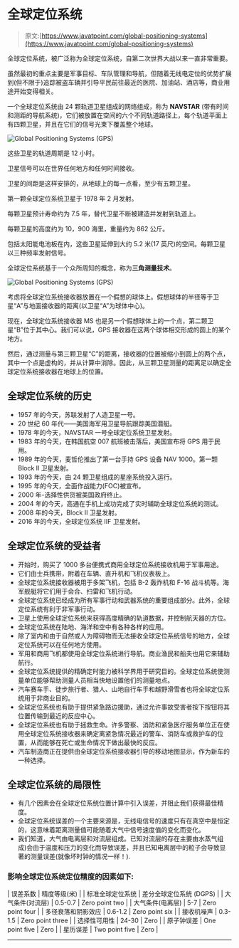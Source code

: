 # 全球定位系统

> 原文:[https://www.javatpoint.com/global-positioning-systems](https://www.javatpoint.com/global-positioning-systems)

全球定位系统，被广泛称为全球定位系统，自第二次世界大战以来一直非常重要。

虽然最初的重点主要是军事目标、车队管理和导航，但随着无线电定位的优势扩展到(但不限于)追踪被盗车辆并引导平民前往最近的医院、加油站、酒店等，商业用途开始变得相关。

一个全球定位系统由 24 颗轨道卫星组成的网络组成，称为 **NAVSTAR** (带有时间和测距的导航系统)，它们被放置在空间的六个不同轨道路径上，每个轨道平面上有四颗卫星，并且在它们的信号光束下覆盖整个地球。

![Global Positioning Systems (GPS)](../Images/9e782697ee6859a37e4dea7800f53752.png)

这些卫星的轨道周期是 12 小时。

卫星信号可以在世界任何地方和任何时间接收。

卫星的间距是这样安排的，从地球上的每一点看，至少有五颗卫星。

第一颗全球定位系统卫星于 1978 年 2 月发射。

每颗卫星预计寿命约为 7.5 年，替代卫星不断被建造并发射到轨道上。

每颗卫星的高度约为 10，900 海里，重量约为 862 公斤。

包括太阳能电池板在内，这些卫星延伸到大约 5.2 米(17 英尺)的空间。每颗卫星以三种频率发射信号。

全球定位系统基于一个众所周知的概念，称为**三角测量技术**。

![Global Positioning Systems (GPS)](../Images/d6b5bd26285ddca05ad32f5a0f413377.png)

考虑将全球定位系统接收器放置在一个假想的球体上。假想球体的半径等于卫星“A”与地面接收器的距离(以卫星“A”为球体中心)。

现在，全球定位系统接收器 MS 也是另一个假想球体上的一个点，第二颗卫星“B”位于其中心。我们可以说，GPS 接收器在这两个球体相交形成的圆上的某个地方。

然后，通过测量与第三颗卫星“C”的距离，接收器的位置被缩小到圆上的两个点，其中一个点是虚构的，并从计算中消除。因此，从三颗卫星测量的距离足以确定全球定位系统接收器在地球上的位置。

## 全球定位系统的历史

*   1957 年的今天，苏联发射了人造卫星一号。
*   20 世纪 60 年代——美国海军用卫星导航跟踪美国潜艇。
*   1978 年的今天，NAVSTAR 一号全球定位系统卫星发射。
*   1983 年的今天，在韩国航空 007 航班被击落后，美国宣布将 GPS 用于民用。
*   1989 年的今天，麦哲伦推出了第一台手持 GPS 设备 NAV 1000。第一颗 Block II 卫星发射。
*   1993 年的今天，由 24 颗卫星组成的星座系统投入运行。
*   1995 年的今天，全面作战能力(FOC)被宣布。
*   2000 年-选择性供货被美国政府终止。
*   2004 年的今天，高通在手机上成功完成了实时辅助全球定位系统的测试。
*   2008 年的今天，Block II 卫星发射。
*   2016 年的今天，全球定位系统 IIF 卫星发射。

## 全球定位系统的受益者

*   开始时，购买了 1000 多台便携式商用全球定位系统接收机用于军事用途。
*   它们由士兵携带，附着在车辆、直升机和飞机仪表板上。
*   全球定位系统接收器被用于多架飞机，包括 B-2 轰炸机和 F-16 战斗机等。海军舰艇将它们用于会合、扫雷和飞机行动。
*   全球定位系统已经成为所有军事行动和武器系统的重要组成部分。此外，全球定位系统有利于非军事行动。
*   卫星上使用全球定位系统来获得高度精确的轨道数据，并控制航天器的方位。
*   全球定位系统在陆地、海洋和空中有各种各样的应用。
*   除了室内和由于自然或人为障碍物而无法接收全球定位系统信号的地方，全球定位系统可以在任何地方使用。
*   军用和商用飞机都使用全球定位系统进行导航。商业渔民和船夫也用它来辅助航行。
*   全球定位系统提供的精确定时能力被科学界用于研究目的。全球定位系统使测量单位能够帮助测量人员相当快地设置他们的测量地点。
*   汽车赛车手、徒步旅行者、猎人、山地自行车手和越野滑雪者也将全球定位系统用于非商业目的。
*   全球定位系统也有助于提供紧急路边援助，通过允许事故受害者按下按钮将其位置传输到最近的反应中心。
*   全球定位系统也有助于拯救生命。许多警察、消防和紧急医疗服务单位正在使用全球定位系统接收器来确定离紧急情况最近的警车、消防车或救护车的位置，从而能够在死亡或生命情况下做出最快的反应。
*   汽车制造商正在提供由全球定位系统接收器引导的移动地图显示，作为新车的一种选择。

## 全球定位系统的局限性

*   有几个因素会在全球定位系统位置计算中引入误差，并阻止我们获得最佳精度。
*   全球定位系统误差的一个主要来源是，无线电信号的速度只有在真空中是恒定的，这意味着距离测量值可能随着大气中信号速度值的变化而变化。
*   我们知道，大气由电离层和对流层组成。已知对流层的存在主要由水蒸气组成)会由于温度和压力的变化而导致误差，并且已知电离层中的粒子会导致显著的测量误差(就像坏时钟的情况一样！).

### 影响全球定位系统定位精度的因素如下:

| 误差系数 | 精度等级(米) |
| 标准全球定位系统 | 差分全球定位系统
(DGPS) |
| 大气条件(对流层) | 0.5-0.7 | Zero point two |
| 大气条件(电离层) | 5-7 | Zero point four |
| 多径衰落和阴影效应 | 0.6-1.2 | Zero point six |
| 接收机噪声 | 0.3-1.5 | Zero point three |
| 选择性可用性 | 24-30 | Zero |
| 原子钟误差 | One point five | Zero |
| 星历误差 | Two point five | Zero |

* * *